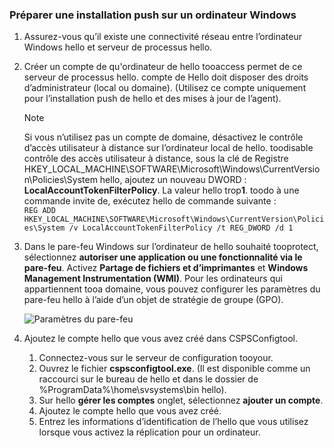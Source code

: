 ### <a name="prepare-for-a-push-installation-on-a-windows-computer"></a>Préparer une installation push sur un ordinateur Windows

1. Assurez-vous qu’il existe une connectivité réseau entre l’ordinateur Windows hello et serveur de processus hello.
2. Créer un compte de qu'ordinateur de hello tooaccess permet de ce serveur de processus hello. compte de Hello doit disposer des droits d’administrateur (local ou domaine). (Utilisez ce compte uniquement pour l’installation push de hello et des mises à jour de l’agent).

   > [!NOTE]
   > Si vous n’utilisez pas un compte de domaine, désactivez le contrôle d’accès utilisateur à distance sur l’ordinateur local de hello. toodisable contrôle des accès utilisateur à distance, sous la clé de Registre HKEY_LOCAL_MACHINE\SOFTWARE\Microsoft\Windows\CurrentVersion\Policies\System hello, ajoutez un nouveau DWORD : **LocalAccountTokenFilterPolicy**. La valeur hello trop**1**. toodo à une commande invite de, exécutez hello de commande suivante :  
   `REG ADD HKEY_LOCAL_MACHINE\SOFTWARE\Microsoft\Windows\CurrentVersion\Policies\System /v LocalAccountTokenFilterPolicy /t REG_DWORD /d 1`
   >
   >
2. Dans le pare-feu Windows sur l’ordinateur de hello souhaité tooprotect, sélectionnez **autoriser une application ou une fonctionnalité via le pare-feu**. Activez **Partage de fichiers et d’imprimantes** et **Windows Management Instrumentation (WMI)**. Pour les ordinateurs qui appartiennent tooa domaine, vous pouvez configurer les paramètres du pare-feu hello à l’aide d’un objet de stratégie de groupe (GPO).

   ![Paramètres du pare-feu](./media/site-recovery-prepare-push-install-mob-svc-win/mobility1.png)

3. Ajoutez le compte hello que vous avez créé dans CSPSConfigtool.
    1.  Connectez-vous sur le serveur de configuration tooyour.
    2.  Ouvrez le fichier **cspsconfigtool.exe**. (Il est disponible comme un raccourci sur le bureau de hello et dans le dossier de %ProgramData%\home\svsystems\bin hello).
    3.  Sur hello **gérer les comptes** onglet, sélectionnez **ajouter un compte**.
    4.  Ajoutez le compte hello que vous avez créé.
    5.  Entrez les informations d’identification de l’hello que vous utilisez lorsque vous activez la réplication pour un ordinateur.
